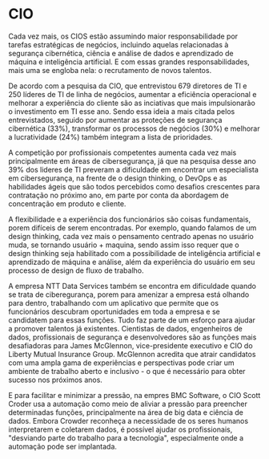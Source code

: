 # CIO
Cada vez mais, os CIOS estão assumindo maior responsabilidade por tarefas estratégicas de negócios, incluindo aquelas relacionadas à segurança cibernética, ciência e análise de dados e aprendizado de máquina e inteligência artificial. E com essas grandes  responsabilidades,  mais uma se engloba  nela: o recrutamento de novos talentos. 

De acordo com a pesquisa da CIO, que entrevistou  679 diretores de TI e 250 líderes de TI de linha de negócios, aumentar a eficiência operacional e melhorar a experiência do cliente são as inciativas que mais impulsionarão o investimento em TI esse ano. Sendo essa  ideia a mais citada pelos entrevistados, seguido por  aumentar as proteções de segurança cibernética (33%), transformar os processos de negócios (30%) e melhorar a lucratividade (24%) também integram a lista de prioridades.

A competição por profissionais competentes aumenta cada vez mais principalmente em áreas de cibersegurança,  já que na pesquisa desse ano 39%  dos lideres de TI preveram a dificuldade em encontrar um especialista em cibersegurança, na frente de o design thinking, o DevOps e as habilidades ágeis que são todos percebidos como desafios crescentes para contratação no próximo ano, em parte por conta da abordagem de concentração em produto e cliente.

A flexibilidade e a experiência dos funcionários são coisas fundamentais, porem difíceis de serem encontradas. Por exemplo, quando falamos de um design thinking, cada vez mais o pensamento centrado apenas no usuário muda, se tornando usuário + maquina, sendo assim isso requer que o design thinking seja habilitado com a possibilidade  de inteligência artificial e aprendizado de máquina e análise, além da experiência do usuário em seu processo de design de fluxo de trabalho.

A empresa NTT Data Services também se encontra em dificuldade quando se trata de ciberegurança, porem para amenizar a empresa  está olhando para dentro, trabalhando com um aplicativo que permite que os funcionários descubram oportunidades em toda a empresa e se candidatem para essas funções. Tudo faz parte de um esforço para ajudar a promover talentos já existentes.
Cientistas de dados, engenheiros de dados, profissionais de segurança e desenvolvedores são as funções mais desafiadoras para James McGlennon, vice-presidente executivo e CIO do Liberty Mutual Insurance Group. McGlennon acredita que atrair candidatos com uma ampla gama de experiências e perspectivas pode criar um ambiente de trabalho aberto e inclusivo - o que é necessário para obter sucesso nos próximos anos.

E para facilitar e minimizar a pressão, na empres BMC Software, o CIO Scott Croder usa a automação como meio de aliviar a pressão para preencher determinadas funções, principalmente na área de big data e ciência de dados. Embora Crowder reconheça a necessidade de os seres humanos interpretarem e coletarem dados, é possível ajudar os profissionais, "desviando parte do trabalho para a tecnologia", especialmente onde a automação pode ser implantada.

